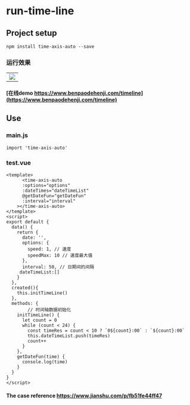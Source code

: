# run-time-line


## Project setup
```
npm install time-axis-auto --save
```
### 运行效果
<table>
    <tr>
        <td ><center><img src="test.gif" ></center></td>
    </tr>
</table>

####  [在线demo https://www.benpaodehenji.com/timeline](https://www.benpaodehenji.com/timeline)

## Use 
### main.js 
```
import 'time-axis-auto'
```

### test.vue

```
<template>
      <time-axis-auto
      :options="options"
      :dateTimes="dateTimeList"
      @getDateFun="getDateFun"
      :interval="interval"
    ></time-axis-auto>
</template>
<script>
export default {
  data() {
    return {
      date: '',
      options: {
        speed: 1, // 速度
        speedMax: 10 // 速度最大值
      },
      interval: 50, // 日期间的间隔
     dateTimeList:[]
    }
  },
  created(){
    this.initTimeLine()
  },
  methods: {
        // 时间轴数据初始化
    initTimeLine() {
      let count = 0
      while (count < 24) {
        const timeRes = count < 10 ? `0${count}:00` : `${count}:00`
        this.dateTimeList.push(timeRes)
        count++
      }
    },
    getDateFun(time) {
      console.log(time)
    }
  }
}
</script>
```



#### The case reference https://www.jianshu.com/p/fb51fe44ff47